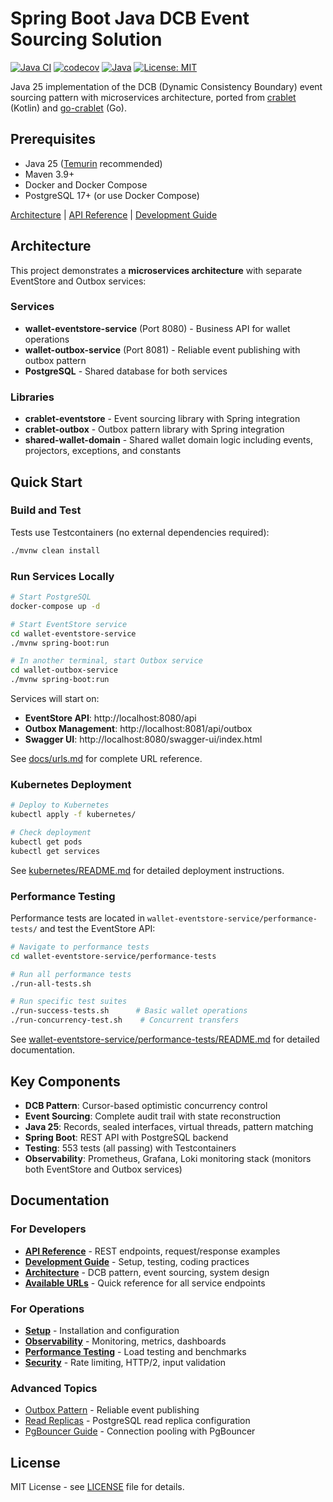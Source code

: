 # Spring Boot Java DCB Event Sourcing Solution

[![Java CI](https://github.com/rodolfodpk/spring-crablet/actions/workflows/maven.yml/badge.svg)](https://github.com/rodolfodpk/spring-crablet/actions/workflows/maven.yml)
[![codecov](https://codecov.io/gh/rodolfodpk/spring-crablet/branch/main/graph/badge.svg)](https://codecov.io/gh/rodolfodpk/spring-crablet)
[![Java](https://img.shields.io/badge/Java-25-orange?logo=openjdk&logoColor=white)](https://openjdk.org/projects/jdk/25/)
[![License: MIT](https://img.shields.io/badge/License-MIT-yellow.svg)](https://opensource.org/licenses/MIT)

Java 25 implementation of the DCB (Dynamic Consistency Boundary) event sourcing pattern with microservices architecture, ported from [crablet](https://github.com/rodolfodpk/crablet) (Kotlin) and [go-crablet](https://github.com/rodolfodpk/go-crablet) (Go).

## Prerequisites

- Java 25 ([Temurin](https://adoptium.net/) recommended)
- Maven 3.9+
- Docker and Docker Compose
- PostgreSQL 17+ (or use Docker Compose)

[Architecture](docs/architecture/README.md) | [API Reference](docs/api/README.md) | [Development Guide](docs/development/README.md)

## Architecture

This project demonstrates a **microservices architecture** with separate EventStore and Outbox services:

### Services
- **wallet-eventstore-service** (Port 8080) - Business API for wallet operations
- **wallet-outbox-service** (Port 8081) - Reliable event publishing with outbox pattern
- **PostgreSQL** - Shared database for both services

### Libraries
- **crablet-eventstore** - Event sourcing library with Spring integration
- **crablet-outbox** - Outbox pattern library with Spring integration  
- **shared-wallet-domain** - Shared wallet domain logic including events, projectors, exceptions, and constants

## Quick Start

### Build and Test
Tests use Testcontainers (no external dependencies required):
```bash
./mvnw clean install
```

### Run Services Locally

```bash
# Start PostgreSQL
docker-compose up -d

# Start EventStore service
cd wallet-eventstore-service
./mvnw spring-boot:run

# In another terminal, start Outbox service
cd wallet-outbox-service
./mvnw spring-boot:run
```

Services will start on:
- **EventStore API**: http://localhost:8080/api
- **Outbox Management**: http://localhost:8081/api/outbox
- **Swagger UI**: http://localhost:8080/swagger-ui/index.html

See [docs/urls.md](docs/urls.md) for complete URL reference.

### Kubernetes Deployment

```bash
# Deploy to Kubernetes
kubectl apply -f kubernetes/

# Check deployment
kubectl get pods
kubectl get services
```

See [kubernetes/README.md](kubernetes/README.md) for detailed deployment instructions.

### Performance Testing

Performance tests are located in `wallet-eventstore-service/performance-tests/` and test the EventStore API:

```bash
# Navigate to performance tests
cd wallet-eventstore-service/performance-tests

# Run all performance tests
./run-all-tests.sh

# Run specific test suites
./run-success-tests.sh      # Basic wallet operations
./run-concurrency-test.sh    # Concurrent transfers
```

See [wallet-eventstore-service/performance-tests/README.md](wallet-eventstore-service/performance-tests/README.md) for detailed documentation.

## Key Components

- **DCB Pattern**: Cursor-based optimistic concurrency control
- **Event Sourcing**: Complete audit trail with state reconstruction
- **Java 25**: Records, sealed interfaces, virtual threads, pattern matching
- **Spring Boot**: REST API with PostgreSQL backend
- **Testing**: 553 tests (all passing) with Testcontainers
- **Observability**: Prometheus, Grafana, Loki monitoring stack (monitors both EventStore and Outbox services)

## Documentation

### For Developers
- **[API Reference](docs/api/README.md)** - REST endpoints, request/response examples
- **[Development Guide](docs/development/README.md)** - Setup, testing, coding practices
- **[Architecture](docs/architecture/README.md)** - DCB pattern, event sourcing, system design
- **[Available URLs](docs/urls.md)** - Quick reference for all service endpoints

### For Operations
- **[Setup](docs/setup/README.md)** - Installation and configuration
- **[Observability](docs/observability/README.md)** - Monitoring, metrics, dashboards  
- **[Performance Testing](wallet-eventstore-service/performance-tests/README.md)** - Load testing and benchmarks
- **[Security](docs/security/README.md)** - Rate limiting, HTTP/2, input validation

### Advanced Topics
- [Outbox Pattern](docs/architecture/OUTBOX_PATTERN.md) - Reliable event publishing
- [Read Replicas](docs/setup/READ_REPLICAS.md) - PostgreSQL read replica configuration
- [PgBouncer Guide](docs/setup/PGBOUNCER.md) - Connection pooling with PgBouncer

## License

MIT License - see [LICENSE](LICENSE) file for details.
